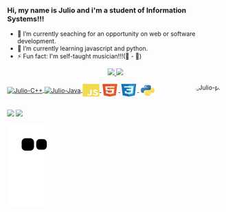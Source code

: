 ### Hi, my name is Julio and i'm a student of Information Systems!!!


- 🔭 I’m currently seaching for an opportunity on web or software development.
- 🌱 I’m currently learning javascript and python.
- ⚡ Fun fact: I'm self-taught musician!!!(🎸 - 🎹)

<div align="center">
  <a href="https://github.com/julioc7r">
  <img height="180em" src="https://github-readme-stats.vercel.app/api?username=julioc7r&show_icons=true&theme=dracula&include_all_commits=true&count_private=true"/>
  <img height="180em" src="https://github-readme-stats.vercel.app/api/top-langs/?username=julioc7r&layout=compact&langs_count=7&theme=dracula"/>
</div>
<div style="display: inline_block"><br>
  <img align="center" alt="Julio-C++" height="30" width="40" src="https://cdn.jsdelivr.net/gh/devicons/devicon/icons/cplusplus/cplusplus-original.svg">
  <img align="center" alt="Julio-Java" height="30" width="40" src="https://cdn.jsdelivr.net/gh/devicons/devicon/icons/java/java-original-wordmark.svg">
  <img align="center" alt="Julio-Javascript" height="30" width="40" src="https://raw.githubusercontent.com/devicons/devicon/master/icons/javascript/javascript-plain.svg">
  <img align="center" alt="Julio-HTML" height="30" width="40" src="https://raw.githubusercontent.com/devicons/devicon/master/icons/html5/html5-original.svg">
  <img align="center" alt="Julio-CSS" height="30" width="40" src="https://raw.githubusercontent.com/devicons/devicon/master/icons/css3/css3-original.svg">
  <img align="center" alt="Julio-Python" height="30" width="40" src="https://raw.githubusercontent.com/devicons/devicon/master/icons/python/python-original.svg">
  <img align="right" alt="Julio-pic" height="150" style="border-radius:50px;" src="https://depor.com/resizer/Mi-bqxUbw2jwm-35aNqBoaU_2ew=/580x330/smart/filters:format(jpeg):quality(75)/cloudfront-us-east-1.images.arcpublishing.com/elcomercio/YPD3NNJ4OZFU5CLBPWHI5RVU3A.jpg">
</div>
  
  ##
 
<div> 
  <a href = "mailto:julioc7r@gmail.com"><img src="https://img.shields.io/badge/-Gmail-%23333?style=for-the-badge&logo=gmail&logoColor=white" target="_blank"></a>
  <a href="https://www.linkedin.com/in/julioc7r" target="_blank"><img src="https://img.shields.io/badge/-LinkedIn-%230077B5?style=for-the-badge&logo=linkedin&logoColor=white" target="_blank"></a> 
 
  ![Snake animation](https://github.com/rafaballerini/rafaballerini/blob/output/github-contribution-grid-snake.svg)
 
</div>
